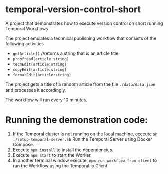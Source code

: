 # temporal-version-control-short
A project that demonstrates how to execute version control on short running Temporal Workflows

The project emulates a technical publishing workflow that consists of the following activities

- `getArticle()` //returns a string that is an article title
- `proofread(article:string)`
- `techEdit(article:string)`
- `copyEdit(article:string)`
- `formatEdit(article:string)`

The project gets a title of a random article from the file `./data/data.json` and processes it accordingly.

The workflow will run every 10 minutes.

# Running the demonstration code:

1. If the Temporal cluster is not running on the local machine, execute `sh ./setup-temporal-server.sh` Run the Temporal Server using Docker Compose.
2. Execute `npm install` to install the dependencies.
3. Execute `npm start` to start the Worker.
4. In another terminal window execute, `npm run workflow-from-client` to run the Workflow using the Temporal.io Client.
